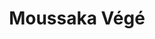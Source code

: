 ---
uuid: wbq41lw3
title: Moussaka Végé
titleslug: moussaka-vege_wbq41lw3
draft: false
layout: recettes
type: plat
categories:
  - Plat chaud
auteur: ""
regime:
  - vegetarien
saison:
  - ete
cuisson: Oui
temperature: Chaud
plate: 170
check: Oui
checkAlwaysOk: false
ingredients:
  legumes:
    - title: Ail
      quantite: 20
      unit: tête·s
    - title: Pomme de terre
      quantite: 8
      unit: Kg
    - title: Oignon
      quantite: 6
      unit: Kg
    - title: Aubergine
      quantite: 12.4
      unit: Kg
  frais:
    - title: Beurre demi-sel
      quantite: 500
      unit: grammes
      commentaire: Béchamel
    - title: Parmigiano
      quantite: 1.5
      unit: Kg
    - title: Mozzarella
      quantite: 40
      unit: unité
  autres:
    - title: Chunks (protéine de soja)
      quantite: 6.8
      unit: Kg
  lof:
    - title: Farine de blé
      quantite: 500
      unit: grammes
      commentaire: Béchamel
    - title: Lait demi-écrémé
      quantite: 7
      unit: litre
      commentaire: Béchamel
  epices:
    - title: Sauce tomate mutti
      quantite: 11
      unit: Kg
    - title: Gros sel
materiel:
  - Four
  - Gastro 1/1 (Normaux)
preparation: >-
  

  * Rincer et égoutter les aubergines

  * Cuire les aubergines sur grille dans four électriques et réserver

  * Griller les chunks a sec, les épicer (vinaigre balsa, sauce soja, épices), puis les réserver

  * Faire fondre les oignons, ajouter les chunks, puis la tomate, laisser mariner

  * Faire sauter les patates en petit des

  * Monter dans des gastros 1 : fond de patates. 2 : Couche aubergines. 3 : chunks Mariners 4 :  mozza en mietes. 5 : Couche aubergines. 6 : chunks Mariners. 7 : mozza en mietes. 8 : bechamel. 9 :  parmigiano  rape

  * Au four 180 degres 20 mins
preparation24h: Dégorger les aubergines au gros sel 6 heures
publishDate: 2024-05-28T12:05:00.000Z
---
